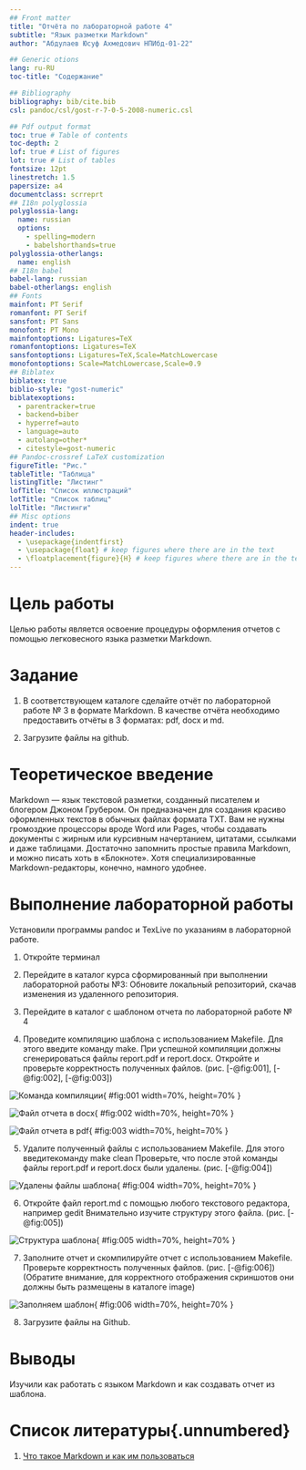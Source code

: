 ```yaml
---
## Front matter
title: "Отчёта по лабораторной работе 4"
subtitle: "Язык разметки Markdown"
author: "Абдулаев Юсуф Ахмедович НПИбд-01-22"

## Generic otions
lang: ru-RU
toc-title: "Содержание"

## Bibliography
bibliography: bib/cite.bib
csl: pandoc/csl/gost-r-7-0-5-2008-numeric.csl

## Pdf output format
toc: true # Table of contents
toc-depth: 2
lof: true # List of figures
lot: true # List of tables
fontsize: 12pt
linestretch: 1.5
papersize: a4
documentclass: scrreprt
## I18n polyglossia
polyglossia-lang:
  name: russian
  options:
	- spelling=modern
	- babelshorthands=true
polyglossia-otherlangs:
  name: english
## I18n babel
babel-lang: russian
babel-otherlangs: english
## Fonts
mainfont: PT Serif
romanfont: PT Serif
sansfont: PT Sans
monofont: PT Mono
mainfontoptions: Ligatures=TeX
romanfontoptions: Ligatures=TeX
sansfontoptions: Ligatures=TeX,Scale=MatchLowercase
monofontoptions: Scale=MatchLowercase,Scale=0.9
## Biblatex
biblatex: true
biblio-style: "gost-numeric"
biblatexoptions:
  - parentracker=true
  - backend=biber
  - hyperref=auto
  - language=auto
  - autolang=other*
  - citestyle=gost-numeric
## Pandoc-crossref LaTeX customization
figureTitle: "Рис."
tableTitle: "Таблица"
listingTitle: "Листинг"
lofTitle: "Список иллюстраций"
lotTitle: "Список таблиц"
lolTitle: "Листинги"
## Misc options
indent: true
header-includes:
  - \usepackage{indentfirst}
  - \usepackage{float} # keep figures where there are in the text
  - \floatplacement{figure}{H} # keep figures where there are in the text
---
```


# Цель работы

Целью работы является освоение процедуры оформления отчетов с помощью легковесного языка разметки Markdown.

# Задание

1. В соответствующем каталоге сделайте отчёт по лабораторной работе № 3 в формате Markdown. 
В качестве отчёта необходимо предоставить отчёты в 3 форматах: pdf, docx и md.

2. Загрузите файлы на github.

# Теоретическое введение

Markdown — язык текстовой разметки, созданный писателем и блогером Джоном Грубером. 
Он предназначен для создания красиво оформленных текстов в обычных файлах формата TXT. 
Вам не нужны громоздкие процессоры вроде Word или Pages, чтобы создавать документы с 
жирным или курсивным начертанием, цитатами, ссылками и даже таблицами. 
Достаточно запомнить простые правила Markdown, и можно писать хоть в «Блокноте». 
Хотя специализированные Markdown-редакторы, конечно, намного удобнее.

# Выполнение лабораторной работы

Установили программы pandoc и TexLive по указаниям в лабораторной работе. 

1. Откройте терминал

2. Перейдите в каталог курса сформированный при выполнении лабораторной работы №3:
Обновите локальный репозиторий, скачав изменения из удаленного репозитория.

3. Перейдите в каталог с шаблоном отчета по лабораторной работе № 4

4. Проведите компиляцию шаблона с использованием Makefile. 
Для этого введите команду make.
При успешной компиляции должны сгенерироваться файлы report.pdf и
report.docx. Откройте и проверьте корректность полученных файлов. (рис. [-@fig:001], [-@fig:002], [-@fig:003])

![Команда компиляции](image/01.png){ #fig:001 width=70%, height=70% }

![Файл отчета в docx](image/02.png){ #fig:002 width=70%, height=70% }

![Файл отчета в pdf](image/03.png){ #fig:003 width=70%, height=70% }


5. Удалите полученный файлы с использованием Makefile. Для этого введитекоманду make clean
Проверьте, что после этой команды файлы report.pdf и report.docx были удалены. (рис. [-@fig:004])

![Удалены файлы шаблона](image/04.png){ #fig:004 width=70%, height=70% }

6. Откройте файл report.md c помощью любого текстового редактора, например gedit
Внимательно изучите структуру этого файла. (рис. [-@fig:005])

![Структура шаблона](image/05.png){ #fig:005 width=70%, height=70% }

7. Заполните отчет и скомпилируйте отчет с использованием Makefile. 
Проверьте корректность полученных файлов. (рис. [-@fig:006])
(Обратите внимание, для корректного отображения скриншотов они должны быть размещены в каталоге image)

![Заполняем шаблон](image/06.png){ #fig:006 width=70%, height=70% }

8. Загрузите файлы на Github.

# Выводы

Изучили как работать с языком Markdown и как создавать отчет из шаблона.

# Список литературы{.unnumbered}

1. [Что такое Markdown и как им пользоваться](https://lifehacker.ru/chto-takoe-markdown/)

